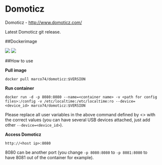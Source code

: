 Domoticz
======

Domoticz - http://www.domoticz.com/

Latest Domoticz git release.

##Dockerimage

[![](https://images.microbadger.com/badges/image/cgatay/domoticz.svg)](https://microbadger.com/images/cgatay/domoticz "Get your own image badge on microbadger.com")
[![](https://images.microbadger.com/badges/version/cgatay/domoticz.svg)](https://microbadger.com/images/cgatay/domoticz "Get your own version badge on microbadger.com")

##How to use

**Pull image**

```
docker pull marco74/domoticz:$VERSION

```

**Run container**

```
docker run -d -p 8080:8080 --name=<container name> -v <path for config files>:/config -v /etc/localtime:/etc/localtime:ro --device=<device_id> marco74/domoticz:$VERSION
```

Please replace all user variables in the above command defined by <> with the correct values (you can have several USB devices attached, just add other `--device=<device_id>`).

**Access Domoticz**

```
http://<host ip>:8080
```

8080 can be another port (you change `-p 8080:8080` to `-p 8081:8080` to have 8081 out of the container for example).

